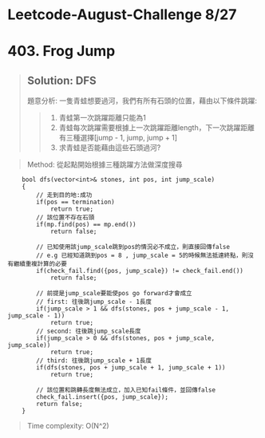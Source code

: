# Leetcode-August-Challenge 8/27
# 403. Frog Jump
> ## Solution: DFS
> 題意分析: 一隻青蛙想要過河，我們有所有石頭的位置，藉由以下條件跳躍:
>> 1. 青蛙第一次跳躍距離只能為1
>> 2. 青蛙每次跳躍需要根據上一次跳躍距離length，下一次跳躍距離有三種選擇[jump - 1, jump, jump + 1]
>> 3. 求青蛙是否能藉由這些石頭過河?

> Method: 從起點開始根據三種跳躍方法做深度搜尋
```
    bool dfs(vector<int>& stones, int pos, int jump_scale)
    {
        // 走到目的地:成功
        if(pos == termination)
            return true;
        // 該位置不存在石頭
        if(mp.find(pos) == mp.end())
            return false;
        
        // 已知使用該jump_scale跳到pos的情況必不成立，則直接回傳false
        // e.g 已經知道跳到pos = 8 , jump_scale = 5的時候無法抵達終點，則沒有繼續重複計算的必要
        if(check_fail.find({pos, jump_scale}) != check_fail.end())
            return false;

        // 前提是jump_scale要能使pos go forward才會成立
        // first: 往後跳jump_scale - 1長度
        if(jump_scale > 1 && dfs(stones, pos + jump_scale - 1, jump_scale - 1))
            return true;
        // second: 往後跳jump_scale長度
        if(jump_scale > 0 && dfs(stones, pos + jump_scale, jump_scale))
            return true;
        // third: 往後跳jump_scale + 1長度
        if(dfs(stones, pos + jump_scale + 1, jump_scale + 1))
            return true;

        // 該位置和跳轉長度無法成立，加入已知fail條件，並回傳false
        check_fail.insert({pos, jump_scale});
        return false;
    }
```

> Time complexity: O(N^2)
